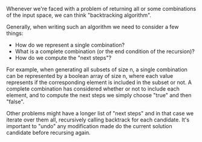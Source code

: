 Whenever we're faced with a problem of returning all or some combinations
of the input space, we can think "backtracking algorithm".

Generally, when writing such an algorithm we need to consider a few things:

* How do we represent a single combination?
* What is a complete combination (or the end condition of the recursion)?
* How do we compute the "next steps"?

For example, when generating all subsets of size n, a single combination can be represented by a boolean array of size n, where each value represents if the corresponding element is included in the subset or not. A complete combination has considered whether or not to include each element, and to compute the next steps we simply choose "true" and then "false".

Other problems might have a longer list of "next steps" and in that case we iterate over them all, recursively calling backtrack for each candidate. It's important to "undo" any modification made do the current solution candidate before recursing again.

